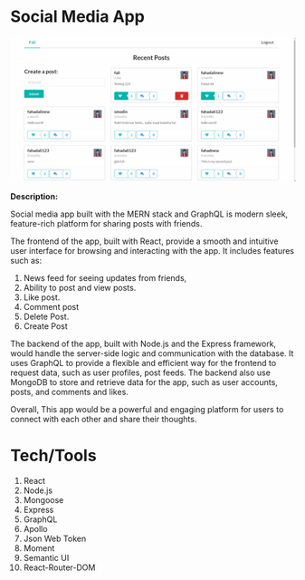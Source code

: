 # Social Media App

![](https://github.com/imfahadali/social-media-app-merng-client/blob/main/src/assets/socia-media-app.gif)


**Description:**

Social media app built with the MERN stack and GraphQL is modern sleek, feature-rich platform for sharing posts with friends.

The frontend of the app, built with React, provide a smooth and intuitive user interface for browsing and interacting with the app. It includes features such as:

 1. News feed for seeing updates from friends,
 2. Ability to post and view posts.
 3. Like post.
 4. Comment post  
 5. Delete Post.
 6. Create Post

The backend of the app, built with Node.js and the Express framework, would handle the server-side logic and communication with the database. It uses GraphQL to provide a flexible and efficient way for the frontend to request data, such as user profiles, post feeds. The backend also use MongoDB to store and retrieve data for the app, such as user accounts, posts, and comments and likes.

Overall, This app would be a powerful and engaging platform for users to connect with each other and share their thoughts.


# Tech/Tools

 1. React
 2. Node.js
 3. Mongoose
 4. Express
 5. GraphQL
 6. Apollo
 7. Json Web Token
 8. Moment
 9. Semantic UI
 10. React-Router-DOM
  
